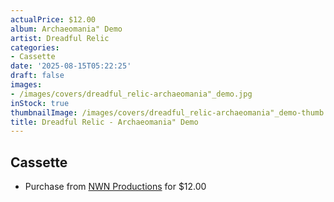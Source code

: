```yaml
---
actualPrice: $12.00
album: Archaeomania" Demo
artist: Dreadful Relic
categories:
- Cassette
date: '2025-08-15T05:22:25'
draft: false
images:
- /images/covers/dreadful_relic-archaeomania"_demo.jpg
inStock: true
thumbnailImage: /images/covers/dreadful_relic-archaeomania"_demo-thumb.jpg
title: Dreadful Relic - Archaeomania" Demo
---
```


## Cassette
* Purchase from [NWN Productions](http://shop.nwnprod.com/index.php?route=product/product&path=73&product_id=54803&sort=pd.name&order=ASC) for $12.00
